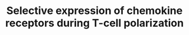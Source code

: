 ---
annotations:
- id: CL:0000545
  parent: native cell
  type: Cell Type Ontology
  value: T-helper 1 cell
- id: CL:0000084
  parent: native cell
  type: Cell Type Ontology
  value: T cell
- id: PW:0000829
  parent: signaling pathway
  type: Pathway Ontology
  value: chemokine mediated signaling pathway
- id: CL:0000451
  parent: native cell
  type: Cell Type Ontology
  value: dendritic cell
- id: CL:0000546
  parent: native cell
  type: Cell Type Ontology
  value: T-helper 2 cell
- id: CL:0000235
  parent: native cell
  type: Cell Type Ontology
  value: macrophage
authors:
- Laurent
- Fehrhart
- Mkutmon
- Eweitz
citedin:
- link: PMC9154116
  title: Target and drug predictions for SARS-CoV-2 infection in hepatocellular carcinoma
    patients (2022)
- link: PMC8891742
  title: AMP5A modulates Toll-like receptors 7 and 8 single-stranded RNA immune responses
    in PMA-differentiated THP-1 and PBMC (2022)
- link: PMC8751594
  title: DNA methylation of ARHGAP30 is negatively associated with ARHGAP30 expression
    in lung adenocarcinoma, which reduces tumor immunity and is detrimental to patient
    survival (2021)
- link: PMC8083324
  title: Bioinformatics and system biology approach to identify the influences of
    SARS-CoV-2 infections to idiopathic pulmonary fibrosis and chronic obstructive
    pulmonary disease patients (2021)
- link: PMC7889506
  title: 'Adjunct N-Acetylcysteine Treatment in Hospitalized Patients With HIV-Associated
    Tuberculosis Dampens the Oxidative Stress in Peripheral Blood: Results From the
    RIPENACTB Study Trial (2021)'
communities: []
description: 'Selective expression of chemokine receptors during T-cell polarization.
  Pathway based on Biocarta pathway (M4047). https://cgap.nci.nih.gov/Pathways/BioCarta/h_nktPathway  The
  polarization of T cells into Th1 and Th2 cells is associated with their expression
  of subsets of chemokine receptors. While not being exposed to antigens, naïve T
  cells express CXCR4 and CCR7 receptors. TGF-beta van induce semi-naive T cells,
  that express a subset of CCR4 and CCR7 receptors. Th1 express CXCR3, CCR1, CCR2
  and CCR5 receptors, while Th2 express CCR2, CCR3 and CCR5. However these subsets
  are not absolute as there is overlap between the expression of receptor subsets
  and thus between Th1 and Th2 cells. '
last-edited: 2024-03-16
ndex: 449c0868-8b6b-11eb-9e72-0ac135e8bacf
organisms:
- Homo sapiens
redirect_from:
- /index.php/Pathway:WP4494
- /instance/WP4494
- /instance/WP4494_r129228
revision: r129228
schema-jsonld:
- '@context': https://schema.org/
  '@id': https://wikipathways.github.io/pathways/WP4494.html
  '@type': Dataset
  creator:
    '@type': Organization
    name: WikiPathways
  description: 'Selective expression of chemokine receptors during T-cell polarization.
    Pathway based on Biocarta pathway (M4047). https://cgap.nci.nih.gov/Pathways/BioCarta/h_nktPathway  The
    polarization of T cells into Th1 and Th2 cells is associated with their expression
    of subsets of chemokine receptors. While not being exposed to antigens, naïve
    T cells express CXCR4 and CCR7 receptors. TGF-beta van induce semi-naive T cells,
    that express a subset of CCR4 and CCR7 receptors. Th1 express CXCR3, CCR1, CCR2
    and CCR5 receptors, while Th2 express CCR2, CCR3 and CCR5. However these subsets
    are not absolute as there is overlap between the expression of receptor subsets
    and thus between Th1 and Th2 cells. '
  keywords:
  - CCL3
  - CCL4
  - CCR1
  - CCR2
  - CCR3
  - CCR4
  - CCR5
  - CCR7
  - CD28
  - CD4
  - CD40LG
  - CSF2
  - CXCR3
  - CXCR4
  - IFNG
  - IFNGR1
  - IFNGR2
  - IL12A
  - IL12B
  - IL12RB1
  - IL12RB2
  - IL18R1
  - IL2
  - IL4
  - IL4R
  - IL5
  - TGFB1
  - TGFB2
  - TGFB3
  license: CC0
  name: Selective expression of chemokine receptors during T-cell polarization
seo: CreativeWork
title: Selective expression of chemokine receptors during T-cell polarization
wpid: WP4494
---